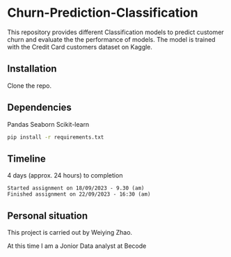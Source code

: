 
# Churn-Prediction-Classification

This repository provides different Classification models to predict customer churn and evaluate the the performance of models. The model is trained with the Credit Card customers dataset on Kaggle.



## Installation

Clone the repo.




## Dependencies

Pandas
Seaborn
Scikit-learn

```bash
pip install -r requirements.txt 
```
## Timeline

4 days (approx. 24 hours) to completion

    Started assignment on 18/09/2023 - 9.30 (am)
    Finished assignment on 22/09/2023 - 16:30 (am)

## Personal situation 
This project is carried out by Weiying Zhao.

At this time I am a Jonior Data analyst at Becode

